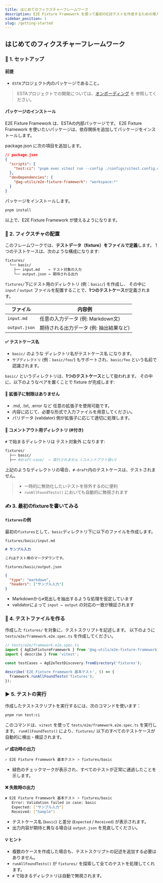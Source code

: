 ```yaml
---
title: はじめてのフィクスチャーフレームワーク
description: E2E Fixture Framework を使って最初のE2Eテストを作成するための導入ガイドです。
sidebar_position: 1
slug: /getting-started
---
```


## はじめてのフィクスチャーフレームワーク

### 🔧 1. セットアップ

#### 前提

- `ESTA`プロジェクト内のパッケージであること。

> ESTAプロジェクトでの開発については、[オンボーディング](../../../../../docs/onboarding/README.ja.md) を
> 参照してください。

#### パッケージのインストール

E2E Fixture Framework は、ESTAの内部パッケージです。
E2E Fixture Framework を使いたいパッケージは、依存関係を追加してパッケージをインストールします。

package.json に次の項目を追加します。

```json
// package.json
{
  "scripts": {
    "test:ci": "pnpm exec vitest run --config ./configs/vitest.config.ci.ts"
  },
  "devDependencies": {
    "@ag-utils/e2e-fixture-framework": "workspace:*"
  }
}
```

パッケージをインストールします。

```bash
pnpm install
```

以上で、E2E Fixture Framework が使えるようになります。

### 📂 2. フィクスチャの配置

このフレームワークでは、**テストデータ（fixture）をファイルで定義**します。
1つのテストケースは、次のような構成になります:

```bash
fixtures/
  └── basic/
    ├── input.md    ← テスト対象の入力
    └── output.json ← 期待される出力
```

`fixtures/`下にテスト用のディレクトリ (例：`basic/`) を作成し、
その中に `input` / `output` ファイルを配置することで、**1つのテストケース**が定義されます。

| ファイル      | 内容例                                  |
| ------------- | --------------------------------------- |
| `input.md`    | 任意の入力データ (例: Markdown文)       |
| `output.json` | 期待される出力データ (例: 抽出結果など) |

#### ✅ テストケース名

- `basic/` のような ディレクトリ名がテストケース名 になります。
- `サブディレクトリ` (例：`basic/foo/`) もサポートされ、`basic/foo` という名前で認識されます。

`basic/` というディレクトリは、**1つのテストケース**として扱われます。
その中に、以下のようなペアを置くことで fixture が完成します:

#### 📂 拡張子に制限はありません

- .md, .txt, .error など 任意の拡張子を使用可能です。
- 内容に応じて、必要な形式で入力ファイルを用意してください。
- バリデータ (validator) 側が拡張子に応じて適切に処理します。

#### 🚫 コメントアウト用ディレクトリ (#付き)

`#` で始まるディレクトリは テスト対象外 になります:

```bash
fixtures/
  ├── basic/
  ├── #draft-case/  ← 実行されません (コメントアウト扱い)
```

上記のようなディレクトリの場合、`#-draft`内のテストケースは、テストされません。

> - 一時的に無効化したいテストを除外するのに便利
> - `runAllFoundTests()` においても自動的に無視されます

### ✍️ 3. 最初のfixtureを書いてみる

#### `fixtures`の例

最初の`fixtures`として、`basic`ディレクトリ下に以下のファイルを作成します。

`fixtures/basic/input.md`

```markdown
# サンプル入力

これはテスト用のマークダウンです。
```

`fixtures/basic/output.json`

```json
{
  "type": "markdown",
  "headers": ["サンプル入力"]
}
```

- Markdownから`#`見出しを抽出するような処理を仮定しています
- validatorによって `input → output` の対応の一致が検証されます

### 🧪 4. テストファイルを作る

作成した `fixtures/` を対象に、テストスクリプトを記述します。
以下のように `tests/e2e/framework.e2e.spec.ts` を作成してください。

```typescript
// tests/e2e/framework.e2e.spec.ts
import { AgE2eFixtureFramework } from '@ag-utils/e2e-fixture-framework';
import { describe } from 'vitest';

const testCases = AgE2eTestDiscovery.fromDirectory('fixtures');

describe('E2E Fixture Framework 基本テスト', () => {
  framework.runAllFoundTests('fixtures');
});
```

### ▶️ 5. テストの実行

作成したテストスクリプトを実行するには、次のコマンドを使います：

```bash
pnpm run test:ci
```

このコマンドは、`vitest` を使って `tests/e2e/framework.e2e.spec.ts` を実行します。
`runAllFoundTests()` により、`fixtures/` 以下のすべてのテストケースが自動的に検出・検証されます。

#### ✅ 成功時の出力

```bash
✓ E2E Fixture Framework 基本テスト > fixtures/basic
```

- 緑色のチェックマークが表示され、すべてのテストが正常に通過したことを示します。

#### ❌ 失敗時の出力

```bash
✘ E2E Fixture Framework 基本テスト > fixtures/basic
   Error: Validation failed in case: basic
   Expected: ["サンプル入力"]
   Received: ["Sample"]
```

- テストケース名 (`basic`) と差分 (`Expected` / `Received`) が表示されます。
- 出力内容が期待と異なる場合は `output.json` を見直してください。

#### 💡 ヒント

- 複数のケースを作成した場合も、テストスクリプトの記述を追加する必要はありません。
- `runAllFoundTests()` が `fixtures/` を探索して全てのテストを処理してくれます。
- `#` で始まるディレクトリは自動で無視されます。
